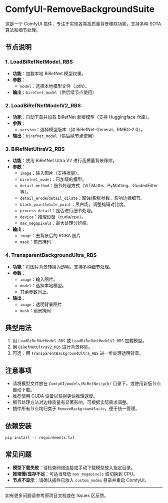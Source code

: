 # ComfyUI-RemoveBackgroundSuite

这是一个 ComfyUI 插件，专注于实现各类高质量背景移除功能，支持多种 SOTA 算法和细节处理。

## 节点说明

### 1. LoadBiRefNetModel_RBS
- **功能**：加载本地 BiRefNet 模型权重。
- **参数**：
  - `model`：选择本地模型文件（.pth）。
- **输出**：`birefnet_model`（供后续节点使用）

### 2. LoadBiRefNetModelV2_RBS
- **功能**：自动下载并加载 BiRefNet 新版模型（支持 Huggingface 仓库）。
- **参数**：
  - `version`：选择模型版本（如 BiRefNet-General、RMBG-2.0）。
- **输出**：`birefnet_model`（供后续节点使用）

### 3. BiRefNetUltraV2_RBS
- **功能**：使用 BiRefNet Ultra V2 进行高质量背景移除。
- **参数**：
  - `image`：输入图片（支持批量）。
  - `birefnet_model`：已加载的模型。
  - `detail_method`：细节处理方式（VITMatte、PyMatting、GuidedFilter等）。
  - `detail_erode`/`detail_dilate`：腐蚀/膨胀参数，影响边缘细节。
  - `black_point`/`white_point`：黑白场，调整掩码对比度。
  - `process_detail`：是否进行细节处理。
  - `device`：推理设备（cuda/cpu）。
  - `max_megapixels`：最大处理分辨率。
- **输出**：
  - `image`：去背景后的 RGBA 图片
  - `mask`：前景掩码

### 4. TransparentBackgroundUltra_RBS
- **功能**：将图片背景转换为透明，支持多种细节处理。
- **参数**：
  - `image`：输入图片。
  - `model`：选择本地模型。
  - 其余参数同上。
- **输出**：
  - `image`：透明背景图片
  - `mask`：前景掩码

## 典型用法
1. 用 `LoadBiRefNetModel_RBS` 或 `LoadBiRefNetModelV2_RBS` 加载模型。
2. 用 `BiRefNetUltraV2_RBS` 进行背景移除。
3. 可选：用 `TransparentBackgroundUltra_RBS` 进一步处理透明背景。

## 注意事项
- 请将模型文件放在 `ComfyUI/models/BiRefNet/pth/` 目录下，或使用新版节点自动下载。
- 推荐使用 CUDA 设备以获得更快推理速度。
- 细节处理方法对边缘质量有显著影响，可根据实际需求调整。
- 插件所有节点均归类于 `RemoveBackgroundSuite`，便于统一管理。

## 依赖安装
```bash
pip install -r requirements.txt
```

## 常见问题
- **模型下载失败**：请检查网络连接或手动下载模型放入指定目录。
- **推理慢/显存不足**：可适当降低 `max_megapixels` 或切换到 CPU。
- **节点不显示**：请确认插件已放入 `custom_nodes` 目录并重启 ComfyUI。

---
如有更多问题请参考原项目文档或在 Issues 区反馈。